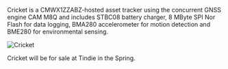Cricket is a CMWX1ZZABZ-hosted asset tracker using the concurrent GNSS engine CAM M8Q and includes STBC08 battery charger, 8 MByte SPI Nor Flash for data logging, BMA280 accelerometer for motion detection and BME280 for environmental sensing.

![Cricket]()

Cricket will be for sale at Tindie in the Spring.
